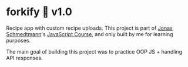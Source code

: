 # forkify 🍴 v1.0

Recipe app with custom recipe uploads. This project is part of [Jonas Schmedtmann](https://github.com/jonasschmedtmann)'s [JavaScript Course](https://www.udemy.com/course/the-ultimate-react-course/), and only built by me for learning purposes.

The main goal of building this project was to practice OOP JS + handling API responses.
